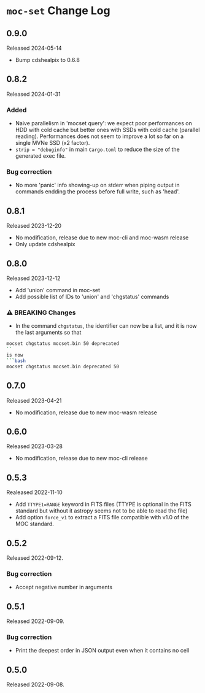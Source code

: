 # `moc-set` Change Log

## 0.9.0

Released 2024-05-14

* Bump cdshealpix to 0.6.8


## 0.8.2

Released 2024-01-31

### Added

* Naive parallelism in 'mocset query':
  we expect poor performances on HDD with cold cache but better ones with 
  SSDs with cold cache (parallel reading).
  Performances does not seem to improve a lot so far on a single MVNe SSD (x2 factor).
* `strip = "debuginfo"` in main `Cargo.toml` to reduce the size of the generated exec file.

### Bug correction

* No more 'panic' info showing-up on stderr when piping output in commands
  endding the process before full write, such as 'head'.


## 0.8.1

Released 2023-12-20

* No modification, release due to new moc-cli and moc-wasm release
* Only update cdshealpix


## 0.8.0

Released 2023-12-12

* Add 'union' command in moc-set
* Add possible list of IDs to 'union' and 'chgstatus' commands

### ⚠️ BREAKING Changes 

* In the command `chgstatus`, the identifier can now be a list,
  and it is now the last arguments so that 
```bash
mocset chgstatus mocset.bin 50 deprecated
``
is now
```bash
mocset chgstatus mocset.bin deprecated 50
```

## 0.7.0

Released 2023-04-21

* No modification, release due to new moc-wasm release


## 0.6.0

Released 2023-03-28

* No modification, release due to new moc-cli release


## 0.5.3

Realeased 2022-11-10

* Add `TTYPE1=RANGE` keyword in FITS files (TTYPE is optional in the FITS standard but without
  it astropy seems not to be able to read the file)
* Add option `force_v1` to extract a FITS file compatible with v1.0 of the MOC standard.


## 0.5.2

Released 2022-09-12.

### Bug correction

* Accept negative number in arguments


## 0.5.1

Released 2022-09-09.

### Bug correction

* Print the deepest order in JSON output even when it contains no cell


## 0.5.0

Released 2022-09-08.


